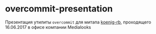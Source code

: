 # overcommit-presentation
Презентация утилиты `overcommit` для митапа [koenig-rb](http://koenig-rb.ru/), проходящего 16.06.2017 в офисе компании Medialooks
